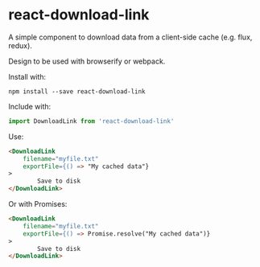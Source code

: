 # react-download-link

A simple component to download data from a client-side cache (e.g. flux, redux).

Design to be used with browserify or webpack.

Install with:

	npm install --save react-download-link

Include with:

```js
import DownloadLink from 'react-download-link'
```

Use:

```html
<DownloadLink
	filename="myfile.txt"
	exportFile={() => "My cached data"}
>
		Save to disk
</DownloadLink>
```

Or with Promises:

```html
<DownloadLink
	filename="myfile.txt"
	exportFile={() => Promise.resolve("My cached data")}
>
		Save to disk
</DownloadLink>
```
